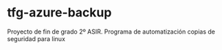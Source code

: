 # tfg-azure-backup
Proyecto de fin de grado 2º ASIR. Programa de automatización copias de seguridad para linux
